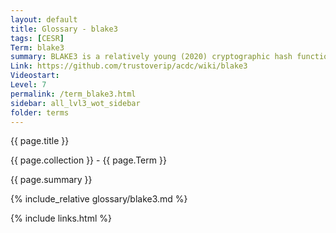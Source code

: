 ```yaml
---
layout: default
title: Glossary - blake3
tags: [CESR]
Term: blake3
summary: BLAKE3 is a relatively young (2020) cryptographic hash function based on Bao and BLAKE2.
Link: https://github.com/trustoverip/acdc/wiki/blake3
Videostart: 
Level: 7
permalink: /term_blake3.html
sidebar: all_lvl3_wot_sidebar
folder: terms
---
```


{{ page.title }}

{{ page.collection }} - {{ page.Term }}

   {{ page.summary }}

{% include_relative glossary/blake3.md %}

 {% include links.html %} 
